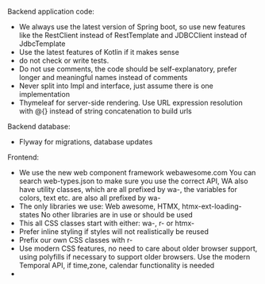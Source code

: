 Backend application code:

* We always use the latest version of Spring boot, so use new features like the
  RestClient instead of RestTemplate and JDBCClient instead of JdbcTemplate
* Use the latest features of Kotlin if it makes sense
* do not check or write tests.
* Do not use comments, the code should be self-explanatory, prefer longer and meaningful names instead of comments
* Never split into Impl and interface, just assume there is one implementation
* Thymeleaf for server-side rendering. 
Use URL expression resolution with @{} instead of string concatenation to build urls

Backend database:

* Flyway for migrations, database updates


Frontend:


* We use the new web component framework webawesome.com
  You can search web-types.json to make sure you use
  the correct API, WA also have utility classes, which are all prefixed by wa-, the
  variables for colors, text etc. are also all prefixed by wa-
* The only libraries we use: 
Web awesome, HTMX, htmx-ext-loading-states 
No other libraries are in use or should be used
* This all CSS classes start with either: wa-, r- or htmx-
* Prefer inline styling if styles will not realistically be reused
* Prefix our own CSS classes with r-
* Use modern CSS features, no need to care about older browser support, using polyfills if necessary
  to support older browsers.
Use the modern Temporal API, if time,zone, calendar functionality is needed
* 